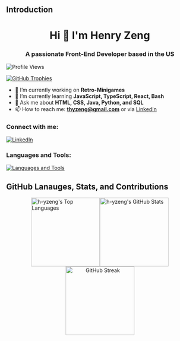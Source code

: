 ## Introduction

<h1 align="center">Hi 👋 I'm Henry Zeng</h1>
<h3 align="center">A passionate Front-End Developer based in the US</h3>

<p align="left">
  <img src="https://komarev.com/ghpvc/?username=h-yzeng&label=Profile%20views&color=0e75b6&style=flat" alt="Profile Views" />
</p>

<p align="left">
  <a href="https://github.com/ryo-ma/github-profile-trophy">
    <img src="https://github-profile-trophy.vercel.app/?username=h-yzeng&theme=darkhub&margin-w=4" alt="GitHub Trophies" />
  </a>
</p>

- 🔭 I’m currently working on **Retro-Minigames**
- 🌱 I’m currently learning **JavaScript, TypeScript, React, Bash**
- 💬 Ask me about **HTML, CSS, Java, Python, and SQL**
- 📫 How to reach me: **thyzeng@gmail.com** or via [LinkedIn](https://www.linkedin.com/in/hao-yuan-zeng/)

<h3 align="left">Connect with me:</h3>
<p align="left">
  <a href="https://www.linkedin.com/in/hao-yuan-zeng/">
    <img src="https://skillicons.dev/icons?i=linkedin" alt="LinkedIn" />
  </a>
</p>

<h3 align="left">Languages and Tools:</h3>
<p align="left">
  <a href="https://github.com/h-yzeng">
    <img src="https://skillicons.dev/icons?i=css,html,js,java,python,mysql,mongodb,vscode,github" alt="Languages and Tools" />
  </a>
</p>

## GitHub Lanauges, Stats, and Contributions

<div style="display:flex;flex-direction:row;justify-content:center;">
  <img height="185" src="https://github-readme-stats.vercel.app/api/top-langs?username=h-yzeng&show_icons=true&locale=en&layout=compact&hide_border=true&theme=dark" alt="h-yzeng's Top Languages" style="margin: 0"/>
  <img height="185" src="https://github-readme-stats.vercel.app/api?username=h-yzeng&show_icons=true&locale=en&hide_border=true&theme=dark" alt="h-yzeng's GitHub Stats" style="margin: 0"/>
</div>

<div style="text-align: center;">
  <a href="https://git.io/streak-stats">
    <img height="185" src="https://github-readme-streak-stats.herokuapp.com?user=h-yzeng&theme=dark&hide_border=true" alt="GitHub Streak" style="margin: 0 auto;" />
  </a>
</div>
